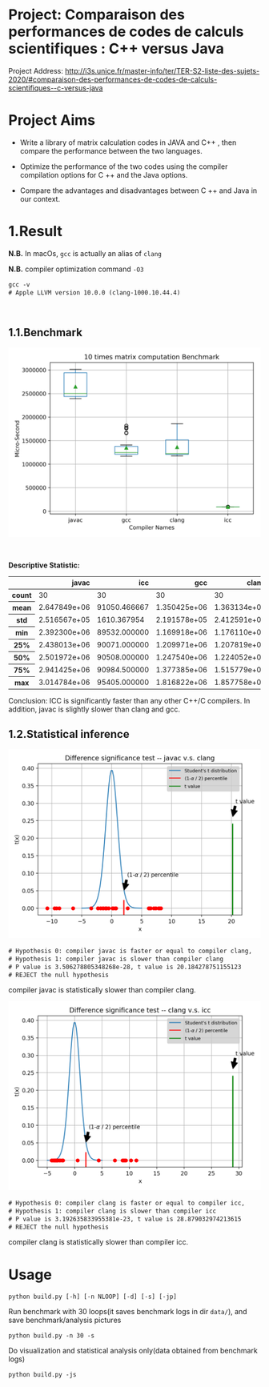 <!--
 * @Author: Lin Sinan
 * @Github: https://github.com/linsinan1995
 * @Email: mynameisxiaou@gmail.com
 * @LastEditors: Lin Sinan
 * @Description: 
*               
*               
*               
 -->
 
# Project: Comparaison des performances de codes de calculs scientifiques : C++ versus Java

Project Address: http://i3s.unice.fr/master-info/ter/TER-S2-liste-des-sujets-2020/#comparaison-des-performances-de-codes-de-calculs-scientifiques--c-versus-java

# Project Aims

- Write a library of matrix calculation codes in JAVA and C++ , then compare the performance between the two languages.

- Optimize the performance of the two codes using the compiler compilation options for C ++ and the Java options.

- Compare the advantages and disadvantages between C ++ and Java in our context.

# 1.Result

**N.B.** In macOs, `gcc` is actually an alias of `clang`

**N.B.** compiler optimization command `-O3`


```shell
gcc -v
# Apple LLVM version 10.0.0 (clang-1000.10.44.4)
```

<br>

## 1.1.Benchmark



![Benchmark](pics/result.png)

<br>

**Descriptive Statistic:**

<table  class="ace-table">   <thead>     <tr style="text-align: right;">       <th></th>       <th>javac</th>       <th>icc</th>       <th>gcc</th>       <th>clang</th>     </tr>   </thead>   <tbody>     <tr>       <th>count</th>       <td>30</td>       <td>30</td>       <td>30</td>       <td>30</td>     </tr>     <tr>       <th>mean</th>       <td>2.647849e+06</td>       <td>91050.466667</td>       <td>1.350425e+06</td>       <td>1.363134e+06</td>     </tr>     <tr>       <th>std</th>       <td>2.516567e+05</td>       <td>1610.367954</td>       <td>2.191578e+05</td>       <td>2.412591e+05</td>     </tr>     <tr>       <th>min</th>       <td>2.392300e+06</td>       <td>89532.000000</td>       <td>1.169918e+06</td>       <td>1.176110e+06</td>     </tr>     <tr>       <th>25%</th>       <td>2.438013e+06</td>       <td>90071.000000</td>       <td>1.209971e+06</td>       <td>1.207819e+06</td>     </tr>     <tr>       <th>50%</th>       <td>2.501972e+06</td>       <td>90508.000000</td>       <td>1.247540e+06</td>       <td>1.224052e+06</td>     </tr>     <tr>       <th>75%</th>       <td>2.941425e+06</td>       <td>90984.500000</td>       <td>1.377385e+06</td>       <td>1.515779e+06</td>     </tr>     <tr>       <th>max</th>       <td>3.014784e+06</td>       <td>95405.000000</td>       <td>1.816822e+06</td>       <td>1.857758e+06</td>     </tr>   </tbody> </table>

Conclusion: ICC is significantly faster than any other C++/C compilers. In addition, javac is slightly slower than clang and gcc.



## 1.2.Statistical inference

![javac-clang](pics/javac_clang.png)

```shell
# Hypothesis 0: compiler javac is faster or equal to compiler clang, 
# Hypothesis 1: compiler javac is slower than compiler clang
# P value is 3.506278805348268e-28, t value is 20.184278751155123
# REJECT the null hypothesis
```
compiler javac is statistically slower than compiler clang.


![clang-icc](pics/clang_icc.png)

```shell
# Hypothesis 0: compiler clang is faster or equal to compiler icc, 
# Hypothesis 1: compiler clang is slower than compiler icc
# P value is 3.192635833955381e-23, t value is 28.879032974213615
# REJECT the null hypothesis
```
compiler clang is statistically slower than compiler icc.



# Usage

```shell
python build.py [-h] [-n NLOOP] [-d] [-s] [-jp]
```

Run benchmark with 30 loops(it saves benchmark logs in dir `data/`), and save benchmark/analysis pictures
```shell
python build.py -n 30 -s
```

Do visualization and statistical analysis only(data obtained from benchmark logs)
```shell
python build.py -js
```

